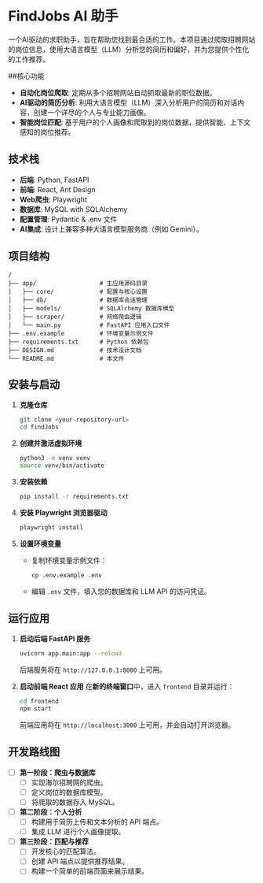 # FindJobs AI 助手

一个AI驱动的求职助手，旨在帮助您找到最合适的工作。本项目通过爬取招聘网站的岗位信息，使用大语言模型（LLM）分析您的简历和偏好，并为您提供个性化的工作推荐。

##核心功能

- **自动化岗位爬取**: 定期从多个招聘网站自动抓取最新的职位数据。
- **AI驱动的简历分析**: 利用大语言模型（LLM）深入分析用户的简历和对话内容，创建一个详尽的个人与专业能力画像。
- **智能岗位匹配**: 基于用户的个人画像和爬取到的岗位数据，提供智能、上下文感知的岗位推荐。

## 技术栈

- **后端**: Python, FastAPI
- **前端**: React, Ant Design
- **Web爬虫**: Playwright
- **数据库**: MySQL with SQLAlchemy
- **配置管理**: Pydantic & .env 文件
- **AI集成**: 设计上兼容多种大语言模型服务商（例如 Gemini）。

## 项目结构

```
/
├── app/                  # 主应用源码目录
│   ├── core/             # 配置与核心设置
│   ├── db/               # 数据库会话管理
│   ├── models/           # SQLAlchemy 数据库模型
│   ├── scraper/          # 网络爬虫逻辑
│   └── main.py           # FastAPI 应用入口文件
├── .env.example          # 环境变量示例文件
├── requirements.txt      # Python 依赖包
├── DESIGN.md             # 技术设计文档
└── README.md             # 本文件
```

## 安装与启动

1.  **克隆仓库**
    ```bash
    git clone <your-repository-url>
    cd findJobs
    ```

2.  **创建并激活虚拟环境**
    ```bash
    python3 -m venv venv
    source venv/bin/activate
    ```

3.  **安装依赖**
    ```bash
    pip install -r requirements.txt
    ```

4.  **安装 Playwright 浏览器驱动**
    ```bash
    playwright install
    ```

5.  **设置环境变量**
    -   复制环境变量示例文件：
        ```bash
        cp .env.example .env
        ```
    -   编辑 `.env` 文件，填入您的数据库和 LLM API 的访问凭证。

## 运行应用

1.  **启动后端 FastAPI 服务**
    ```bash
    uvicorn app.main:app --reload
    ```
    后端服务将在 `http://127.0.0.1:8000` 上可用。

2.  **启动前端 React 应用**
    在**新的终端窗口**中，进入 `frontend` 目录并运行：
    ```bash
    cd frontend
    npm start
    ```
    前端应用将在 `http://localhost:3000` 上可用，并会自动打开浏览器。

## 开发路线图

- [ ] **第一阶段：爬虫与数据库**
  - [ ] 实现海尔招聘网的爬虫。
  - [ ] 定义岗位的数据库模型。
  - [ ] 将爬取的数据存入 MySQL。
- [ ] **第二阶段：个人分析**
  - [ ] 构建用于简历上传和文本分析的 API 端点。
  - [ ] 集成 LLM 进行个人画像提取。
- [ ] **第三阶段：匹配与推荐**
  - [ ] 开发核心的匹配算法。
  - [ ] 创建 API 端点以提供推荐结果。
  - [ ] 构建一个简单的前端页面来展示结果。